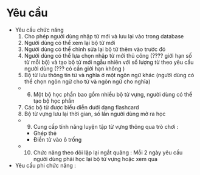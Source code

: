 # Yêu cầu 
- Yêu cầu chức năng 
    1. Cho phép người dùng nhập từ mới và lưu lại vào trong database 
    2. Người dùng có thể xem lại bộ từ mới 
    3. Người dùng có thể chỉnh sửa lại bộ từ thêm vào trước đó 
    4. Người dùng có thể lựa chọn nhập từ mới thủ công (???? giới hạn số từ mỗi bộ) và tạo bộ từ mới ngẫu nhiên với số lượng từ theo yêu cầu người dùng (??? có cần giới hạn không )
    5. Bộ từ lưu thông tin từ và nghĩa ở một ngôn ngữ khác (người dùng có thể chọn ngôn ngữ cho từ và ngôn ngữ cho nghĩa)
    + 6. Một bộ học phần bao gồm nhiều bộ từ vựng, người dùng có thể tạo bộ học phần 
    7. Các bộ từ được biểu diễn dưới dạng flashcard
    8. Bộ từ vựng lưu lại thời gian, số lần người dùng mở ra học 
    + 9. Cung cấp tính năng luyện tập từ vựng thông qua trò chơi : 
        + Ghép thẻ 
        + Điền từ vào ô trống 
    + 10. Chức năng theo dõi lặp lại ngắt quãng : Mỗi 2 ngày yêu cầu người dùng phải học lại bộ từ vựng hoặc xem qua 
- Yêu cầu phi chức năng : 
    


